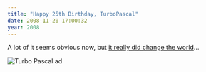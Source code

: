 ```yaml
---
title: "Happy 25th Birthday, TurboPascal"
date: 2008-11-20 17:00:32
year: 2008
---
```

A lot of it seems obvious now, but <a href="http://www.ddj.com/blog/portal/archives/2008/11/turbo_pascals_u.html">it really did change the world</a>...

<img src="{{site.github.url}}/files/2008/11/turbopascalv1bytead_814.jpg" alt="Turbo Pascal ad" />

